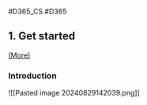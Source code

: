  #D365_CS #D365 
## 1. Get started
[(More)](https://learn.microsoft.com/en-us/training/modules/get-started-with-dynamics-365-for-customer-service/1-overview)
### Introduction
![[Pasted image 20240829142039.png]]